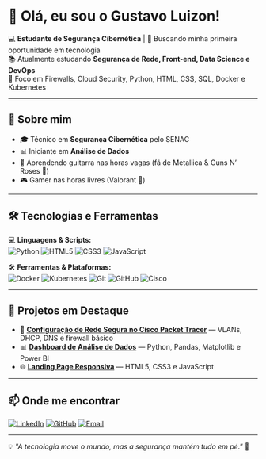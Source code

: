 # 👋 Olá, eu sou o Gustavo Luizon!

💻 **Estudante de Segurança Cibernética** | 🚀 Buscando minha primeira oportunidade em tecnologia  
📚 Atualmente estudando **Segurança de Rede, Front-end, Data Science e DevOps**  
🎯 Foco em Firewalls, Cloud Security, Python, HTML, CSS, SQL, Docker e Kubernetes  

---

## 🚀 Sobre mim
- 🎓 Técnico em **Segurança Cibernética** pelo SENAC  
- 📊 Iniciante em **Análise de Dados**  
- 🎸 Aprendendo guitarra nas horas vagas (fã de Metallica & Guns N’ Roses 🤘)  
- 🎮 Gamer nas horas livres (Valorant 🎯)  

---

## 🛠 Tecnologias e Ferramentas
💻 **Linguagens & Scripts:**  
![Python](https://img.shields.io/badge/Python-3670A0?style=for-the-badge&logo=python&logoColor=ffdd54)
![HTML5](https://img.shields.io/badge/HTML5-E34F26?style=for-the-badge&logo=html5&logoColor=white)
![CSS3](https://img.shields.io/badge/CSS3-1572B6?style=for-the-badge&logo=css3&logoColor=white)
![JavaScript](https://img.shields.io/badge/JavaScript-323330?style=for-the-badge&logo=javascript&logoColor=f7df1e)

🛠 **Ferramentas & Plataformas:**  
![Docker](https://img.shields.io/badge/Docker-0db7ed?style=for-the-badge&logo=docker&logoColor=white)
![Kubernetes](https://img.shields.io/badge/Kubernetes-326CE5?style=for-the-badge&logo=kubernetes&logoColor=white)
![Git](https://img.shields.io/badge/Git-F05032?style=for-the-badge&logo=git&logoColor=white)
![GitHub](https://img.shields.io/badge/GitHub-181717?style=for-the-badge&logo=github&logoColor=white)
![Cisco](https://img.shields.io/badge/Cisco-1BA0D7?style=for-the-badge&logo=cisco&logoColor=white)

---

## 📌 Projetos em Destaque
- 🔐 **[Configuração de Rede Segura no Cisco Packet Tracer](#)** — VLANs, DHCP, DNS e firewall básico  
- 📊 **[Dashboard de Análise de Dados](#)** — Python, Pandas, Matplotlib e Power BI  
- 🌐 **[Landing Page Responsiva](#)** — HTML5, CSS3 e JavaScript  

---

## 📫 Onde me encontrar
[![LinkedIn](https://img.shields.io/badge/LinkedIn-0077B5?style=for-the-badge&logo=linkedin&logoColor=white)](https://linkedin.com/in/seu-usuario)
[![GitHub](https://img.shields.io/badge/GitHub-181717?style=for-the-badge&logo=github&logoColor=white)](https://github.com/seu-usuario)
[![Email](https://img.shields.io/badge/Email-D14836?style=for-the-badge&logo=gmail&logoColor=white)](mailto:seuemail@gmail.com)

---

💡 *"A tecnologia move o mundo, mas a segurança mantém tudo em pé."* 🔐
